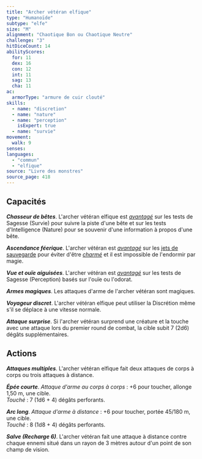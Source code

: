 ```yaml
---
title: "Archer vétéran elfique"
type: "Humanoïde"
subtype: "elfe"
size: "M"
alignment: "Chaotique Bon ou Chaotique Neutre"
challenge: "3"
hitDiceCount: 14
abilityScores:
  for: 11
  dex: 16
  con: 12
  int: 11
  sag: 13
  cha: 11
ac:
  armorType: "armure de cuir clouté"
skills:
  - name: "discretion"
  - name: "nature"
  - name: "perception"
    isExpert: true
  - name: "survie"
movement:
  walk: 9
senses:
languages:
  - "commun"
  - "elfique"
source: "Livre des monstres"
source_page: 418
---
```

## Capacités
_**Chasseur de bêtes**_. L'archer vétéran elfique est [_avantagé_](/utiliser-les-caracteristiques/#avantage-et-desavantage) sur les tests de Sagesse (Survie) pour suivre la piste d'une bête et sur les tests d'Intelligence (Nature) pour se souvenir d'une information à propos d'une bête.

_**Ascendance féerique**_. L'archer vétéran est [_avantagé_](/utiliser-les-caracteristiques/#avantage-et-desavantage) sur les [jets de sauvegarde](/utiliser-les-caracteristiques/#jets-de-sauvegarde) pour éviter d'être [_charmé_](/gerer-la-sante-du-personnage/#charme) et il est impossible de l'endormir par magie.

_**Vue et ouïe aiguisées**_. L'archer vétéran est [_avantagé_](/utiliser-les-caracteristiques/#avantage-et-desavantage) sur les tests de Sagesse (Perception) basés sur l'ouïe ou l'odorat.

_**Armes magiques**_. Les attaques d'arme de l'archer vétéran sont magiques.

_**Voyageur discret**_. L'archer vétéran elfique peut utiliser la Discrétion même s'il se déplace à une vitesse normale.

_**Attaque surprise**_. Si l'archer vétéran surprend une créature et la touche avec une attaque lors du premier round de combat, la cible subit 7 (2d6) dégâts supplémentaires.

## Actions
_**Attaques multiples**_. L'archer vétéran elfique fait deux attaques de corps à corps ou trois attaques à distance.

_**Épée courte**_. _Attaque d'arme au corps à corps_ : +6 pour toucher, allonge 1,50 m, une cible.  
_Touché_ : 7 (1d6 + 4) dégâts perforants.

_**Arc long**_. _Attaque d'arme à distance_ : +6 pour toucher, portée 45/180 m, une cible.  
_Touché_ : 8 (1d8 + 4) dégâts perforants.

_**Salve (Recharge 6)**_. L'archer vétéran fait une attaque à distance contre chaque ennemi situé dans un rayon de 3 mètres autour d'un point de son champ de vision.
